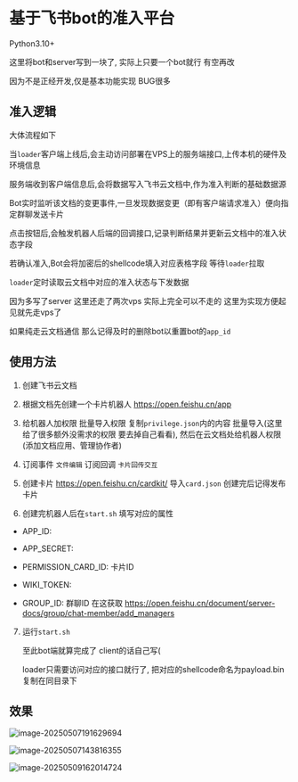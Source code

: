 # 基于飞书bot的准入平台

Python3.10+ 

这里将bot和server写到一块了, 实际上只要一个bot就行 有空再改

因为不是正经开发,仅是基本功能实现 BUG很多

## 准入逻辑

大体流程如下

当`loader`客户端上线后,会主动访问部署在VPS上的服务端接口,上传本机的硬件及环境信息

服务端收到客户端信息后,会将数据写入飞书云文档中,作为准入判断的基础数据源

Bot实时监听该文档的变更事件,一旦发现数据变更（即有客户端请求准入）便向指定群聊发送卡片

点击按钮后,会触发机器人后端的回调接口,记录判断结果并更新云文档中的准入状态字段

若确认准入,Bot会将加密后的shellcode填入对应表格字段 等待`loader`拉取

`loader`定时读取云文档中对应的准入状态与下发数据



因为多写了server 这里还走了两次vps 实际上完全可以不走的 这里为实现方便起见就先走vps了

如果纯走云文档通信 那么记得及时的删除bot以重置bot的`app_id`

## 使用方法

1. 创建飞书云文档

2. 根据文档先创建一个卡片机器人 https://open.feishu.cn/app 

3. 给机器人加权限 批量导入权限 复制`privilege.json`内的内容 批量导入(这里给了很多额外没需求的权限 要去掉自己看看), 然后在云文档处给机器人权限(添加文档应用、管理协作者)

4. 订阅事件 `文件编辑`  订阅回调 `卡片回传交互`

5. 创建卡片 https://open.feishu.cn/cardkit/ 导入`card.json` 创建完后记得发布卡片

6. 创建完机器人后在`start.sh` 填写对应的属性
+ APP_ID: 

+ APP_SECRET: 

+ PERMISSION_CARD_ID: 卡片ID

+ WIKI_TOKEN: 

+ GROUP_ID: 群聊ID 在这获取 https://open.feishu.cn/document/server-docs/group/chat-member/add_managers 

7. 运行`start.sh` 
    
    至此bot端就算完成了 client的话自己写(  

    loader只需要访问对应的接口就行了, 把对应的shellcode命名为payload.bin 复制在同目录下

## 效果

![image-20250507191629694](https://img-host-arcueid.oss-cn-hangzhou.aliyuncs.com/img202505071916749.png)

![image-20250507143816355](https://img-host-arcueid.oss-cn-hangzhou.aliyuncs.com/img202505071438428.png)

![image-20250509162014724](https://img-host-arcueid.oss-cn-hangzhou.aliyuncs.com/img202505091620940.png)